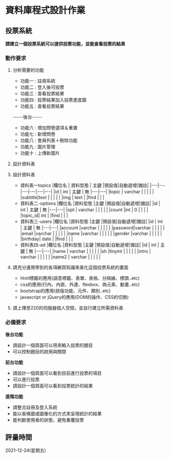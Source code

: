 # 資料庫程式設計作業

## 投票系統
**請建立一個投票系統可以提供投票功能，並能查看投票的結果**

### 動作要求
1. 分析需要的功能
    * 功能一 : 註冊系統
    * 功能二 : 登入後可投票
    * 功能三 : 查看投票結果
    * 功能四 : 投票結果加入投票進度圖
    * 功能五 : 查看投票結果
    
    -----後台-----
    * 功能六 : 增加問卷選項＆重置
    * 功能七 : 新增問卷
    * 功能八 : 會員列表＋刪除功能
    * 功能九 : 圖片管理
    * 功能十 : 上傳新圖片


2. 設計資料表
2. 設計資料表
    * 資料表一topics
        |欄位名   | 資料型態  | 主鍵 |預設值|自動遞增|備註|
          |---|---|---|---|---|---|
        |id      | int     | 主鍵 | 無   |---|---|
        |topic   | varchar |     |      |   |   |
        |subtitle|text     |	 | 		|   |   |
        |img     | text    |	 |find	|   |   |
    * 資料表二-options
        |欄位名   |資料型態   |主鍵  |預設值|自動遞增|備註|
        |id      | int     | 主鍵 | 無   |---|---|
        |opt     | varchar |     |      |   |   |
        |count   |int      | 0	 | 		|   |   |
        |topic_id| int     |	 |find	|   |   |
     * 資料表三-users
        |欄位名   |資料型態   |主鍵  |預設值|自動遞增|備註|
        |id      | int     | 主鍵 | 無   |---|---|
        |account |varchar |     |      |   |   |
        |password|varchar |     |      |   |   |
        |email   |varchar |     |      |   |   |
        |name    |varchar |     |      |   |   |
        |gender  |varchar |     |      |   |   |
        |birthday| date   |	|find	|   |   |
     * 資料表四-ad
        |欄位名   |資料型態   |主鍵  |預設值|自動遞增|備註|
        |id      | int     | 主鍵 | 無   |---|---|
        |name    | varchar |     |      |   |   |
        |sh      |tinyint  |	 | 		|   |   |
        |intro   | varchar |     |      |   |   |
        |name2   | varchar |     |      |   |   |  
 
    
3. 請充分運用學到的各項網頁知識來美化這個投票系統的畫面
    * html標籤的應用(語意標籤、表單、表格、分隔線、標頭..etc)
    * css的應用(行內、內嵌、外連、flexbox、偽元素、動畫..etc)
    * bootstrap的應用(排版功能、元件、類別..etc)
    * javascript or jQuery的應用(DOM的操作、CSS的切換)

4. 請上傳至220的伺服器個人空間，並自行建立所需資料表


### 必備要求
**後台功能**
* 請設計一個頁面可以用來輸入投票的題目
* 可以控制題目的啟用與關閉

**前台功能**
* 請設計一個頁面可以看到目前進行投票的項目
* 可以進行投票
* 請設計一個頁面可以看到投票統計的結果

**進階功能**
* 請整合註冊及登入系統
* 能以長條圖或圖像化的方式來呈現統計的結果
* 能判斷使用者的狀態，避免重覆投票

## 評量時間
2021-12-24(星期五)
